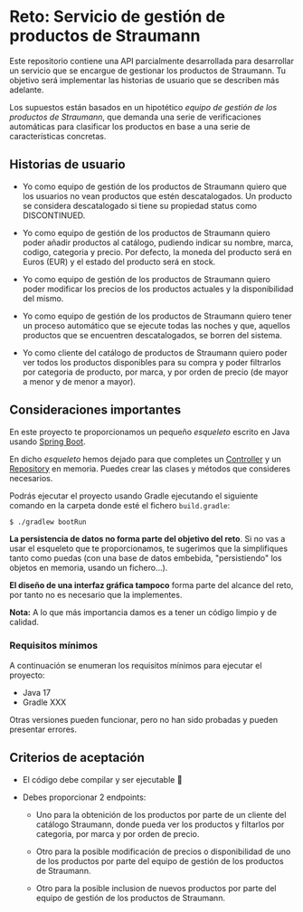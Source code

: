 # Reto: Servicio de gestión de productos de Straumann

Este repositorio contiene una API parcialmente desarrollada para desarrollar un servicio que se encargue de gestionar los productos de Straumann. Tu objetivo será implementar las historias de usuario que se describen más adelante.

Los supuestos están basados en un hipotético _equipo de gestión de los productos de Straumann_, que demanda una serie de verificaciones automáticas para clasificar los productos en base a una serie de características concretas.

## Historias de usuario

- Yo como equipo de gestión de los productos de Straumann quiero que los usuarios no vean productos que estén descatalogados. Un producto se considera descatalogado si tiene su propiedad status como DISCONTINUED.

- Yo como equipo de gestión de los productos de Straumann quiero poder añadir productos al catálogo, pudiendo indicar su nombre, marca, codigo, categoria y precio. Por defecto, la moneda del producto será en Euros (EUR) y el estado del producto será en stock.

- Yo como equipo de gestión de los productos de Straumann quiero poder modificar los precios de los productos actuales y la disponibilidad del mismo.

- Yo como equipo de gestión de los productos de Straumann quiero tener un proceso automático que se ejecute todas las noches y que, aquellos productos que se encuentren descatalogados, se borren del sistema.

- Yo como cliente del catálogo de productos de Straumann quiero poder ver todos los productos disponibles para su compra y poder filtrarlos por categoria de producto, por marca, y por orden de precio (de mayor a menor y de menor a mayor).

## Consideraciones importantes

En este proyecto te proporcionamos un pequeño _esqueleto_ escrito en Java usando [Spring Boot](https://spring.io/projects/spring-boot).

En dicho _esqueleto_ hemos dejado para que completes un [Controller](https://docs.spring.io/spring-framework/docs/current/javadoc-api/org/springframework/stereotype/Controller.html) y un [Repository](https://docs.spring.io/spring-framework/docs/current/javadoc-api/org/springframework/stereotype/Repository.html) en memoria. Puedes crear las clases y métodos que consideres necesarios.

Podrás ejecutar el proyecto usando Gradle ejecutando el siguiente comando en la carpeta donde esté el fichero `build.gradle`:

```bash
$ ./gradlew bootRun
```

**La persistencia de datos no forma parte del objetivo del reto**. Si no vas a usar el esqueleto que te proporcionamos, te sugerimos que la simplifiques tanto como puedas (con una base de datos embebida, "persistiendo" los objetos en memoria, usando un fichero...).

**El diseño de una interfaz gráfica tampoco** forma parte del alcance del reto, por tanto no es necesario que la implementes.

**Nota:** A lo que más importancia damos es a tener un código limpio y de calidad.

### Requisitos mínimos

A continuación se enumeran los requisitos mínimos para ejecutar el proyecto:

- Java 17
- Gradle XXX

Otras versiones pueden funcionar, pero no han sido probadas y pueden presentar errores.

## Criterios de aceptación

- El código debe compilar y ser ejecutable :dancer:

- Debes proporcionar 2 endpoints:

  - Uno para la obtenición de los productos por parte de un cliente del catálogo Straumann, donde pueda ver los productos y filtarlos por categoria, por marca y por orden de precio.

  - Otro para la posible modificación de precios o disponibilidad de uno de los productos por parte del equipo de gestión de los productos de Straumann.

  - Otro para la posible inclusion de nuevos productos por parte del equipo de gestión de los productos de Straumann.
